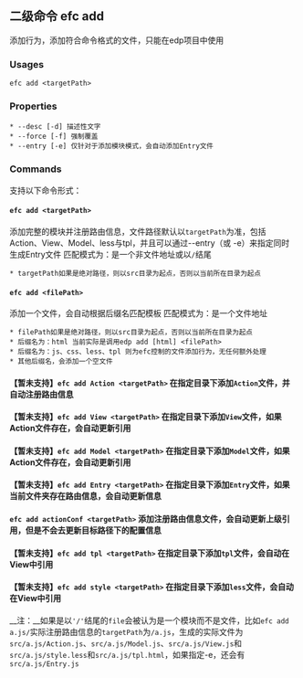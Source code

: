 ## 二级命令 efc add

添加行为，添加符合命令格式的文件，只能在edp项目中使用

### Usages

    efc add <targetPath>

### Properties

    * --desc [-d] 描述性文字
    * --force [-f] 强制覆盖
    * --entry [-e] 仅针对于添加模块模式，会自动添加Entry文件

### Commands
支持以下命令形式：

#### `efc add <targetPath>`
添加完整的模块并注册路由信息，文件路径默认以`targetPath`为准，包括Action、View、Model、less与tpl，并且可以通过--entry（或 -e）来指定同时生成Entry文件
匹配模式为：<targetPath>是一个非文件地址或以`/`结尾
    
    * targetPath如果是绝对路径，则以src目录为起点，否则以当前所在目录为起点

#### `efc add <filePath>`
添加一个文件，会自动根据后缀名匹配模板
匹配模式为：<filePath>是一个文件地址

    * filePath如果是绝对路径，则以src目录为起点，否则以当前所在目录为起点
    * 后缀名为：html 当前实际是调用edp add [html] <filePath>
    * 后缀名为：js、css、less、tpl 则为efc控制的文件添加行为，无任何额外处理
    * 其他后缀名，会添加一个空文件

#### 【暂未支持】`efc add Action <targetPath>` 在指定目录下添加`Action`文件，并自动注册路由信息
#### 【暂未支持】`efc add View <targetPath>` 在指定目录下添加`View`文件，如果Action文件存在，会自动更新引用
#### 【暂未支持】`efc add Model <targetPath>` 在指定目录下添加`Model`文件，如果Action文件存在，会自动更新引用
#### 【暂未支持】`efc add Entry <targetPath>` 在指定目录下添加`Entry`文件，如果当前文件夹存在路由信息，会自动更新信息
#### `efc add actionConf <targetPath>` 添加注册路由信息文件，会自动更新上级引用，但是不会去更新目标路径下的配置信息
#### 【暂未支持】`efc add tpl <targetPath>` 在指定目录下添加`tpl`文件，会自动在View中引用
#### 【暂未支持】`efc add style <targetPath>` 在指定目录下添加`less`文件，会自动在View中引用

__注：__如果是以`'/'`结尾的`file`会被认为是一个模块而不是文件，比如`efc add a.js/`实际注册路由信息的`targetPath`为`/a.js`，生成的实际文件为`src/a.js/Action.js`、`src/a.js/Model.js`、`src/a.js/View.js`和`src/a.js/style.less`和`src/a.js/tpl.html`，如果指定-e，还会有`src/a.js/Entry.js`